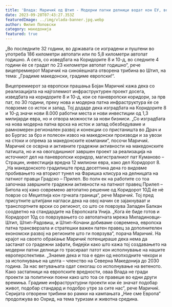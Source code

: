 ```yaml
---
title: 'Влада: Маричиќ од Штип - Модерни патни делници водат кон ЕУ, во следните 4 години ќе се градат по 23 километри автопат годишно - 28 СЕПТЕМВРИ 2023'
date: 2023-09-28T07:43:27.353Z
featuredImage: ../img/vlada-banner.jpg.webp
author: Филип Поповски
category: македонија
featured: true
---
```

„Во последните 32 години, во државата се изградени и пуштени во употреба 186 километри автопати или по 5,8 километри автопат годишно. А сега, со изведбата на Коридорите 8 и 10-д, во следните 4 години ќе се градат по 23 километри автопат годишно“, рече вицепремиерот Маричиќ на синоќешната отворена трибина во Штип, на тема: „Градиме македонски, градиме европски!“.

Вицепремиерот за европски прашања Бојан Маричиќ кажа дека со реализацијата на најголемиот инфраструктурен проект досега, изведбата на коридорите 8 и 10-д, кои се паневропски коридори, за прв пат, по 30 години, преку нова и модерна патна инфраструктура ќе се поврземе со исток и запад.
Тој додаде дека изградбата на Коридорите 8 и 10-д значи нови 8.000 работни места и нови инвестиции од 1,3 милијарди евра, но и отвора можности за нови бизниси.
„Со изградбата на нова модерна патна врска на исток и запад обезбедуваме и рамномерен регионален развој и конекции со пристаништа во Драч и во Бургас за брз и полесен извоз на македонски производи и за увози на стоки и опрема за македонските компании“, посочи Маричиќ.
Маричиќ се осврна и активните градежни активности на македонските патишта, но и на овогодишниот завршен проект за реализација на источниот дел на паневропски коридор, магистралниот пат Куманово – Страцин, инвестиција вредна 12 милиони евра, како дел Коридорот 8.
„На македонското градилиште пред десеттина дена го видовме пробивањето на вториот тунел на Фаришка клисура на делницата на патниот правци Градско – Прилеп. Во полн ек на работите со тоа започнаа завршните градежни активности на патниот правец Прилеп – Битола кој како современо автопатно решение од Коридорот 10Д ќе нè поврзе со Меџитлија кон грчката граница“, рече Маричиќ.
Тој пред присутните штипјани нагласи дека на овој начин се зајакнуваат и транспортните врски со регионот, со што се поврзува Западен Балкан соодветно на стандардите на Европската Унија.
„Кога ќе биде готов и Коридорот 10д со поврзувањето со автопатната мрежа Миладиновци-Штип, Штип-Радовиш, и Штип-Кочани добиваме современа, европска патна трансверзала и стратешки важен патен правец за дополнителен економски развој на регионите што ги поврзува“, порача Маричиќ.
На крајот на своето обраќање Маричиќ потенцираше дека нема да застанат со градежни зафати, бидејќи како што кажа тој создавањето на модерни патни делници го трасираат патот кон исполнување на нашите европерспективи.
„Знаеме дека и тоа е еден од неопходните чекори и за исполнување на целта – членство на Северна Македонија до 2030 година. За нас ветувањата одат секогаш со исполнување на ветеното. Како застапници на европските вредности, оваа Влада не гради проекти за политички поени како што тоа се правеше во едни други времиња. Градиме инфраструктурни проекти кои ќе значат подобар живот, подобар стандард и подобро утре за сите нас“, рече Маричиќ.
Серијата отворени трибини во рамки на кампањата „Ние сме Европа“ продолжува во Охрид, на тема туризам и животна средина.

